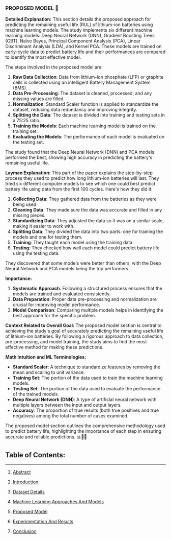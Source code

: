 ### PROPOSED MODEL 🧩

**Detailed Explanation:**
This section details the proposed approach for predicting the remaining useful life (RUL) of lithium-ion batteries using machine learning models. The study implements six different machine learning models: Deep Neural Network (DNN), Gradient Boosting Trees (GBT), Naïve Bayes, Principal Component Analysis (PCA), Linear Discriminant Analysis (LDA), and Kernel PCA. These models are trained on early-cycle data to predict battery life and their performances are compared to identify the most effective model.

The steps involved in the proposed model are:
1. **Raw Data Collection**: Data from lithium-ion phosphate (LFP) or graphite cells is collected using an intelligent Battery Management System (BMS).
2. **Data Pre-Processing**: The dataset is cleaned, processed, and any missing values are filled.
3. **Normalization**: Standard Scaler function is applied to standardize the dataset, reducing data redundancy and improving integrity.
4. **Splitting the Data**: The dataset is divided into training and testing sets in a 75:25 ratio.
5. **Training the Models**: Each machine learning model is trained on the training set.
6. **Evaluating the Models**: The performance of each model is evaluated on the testing set.

The study found that the Deep Neural Network (DNN) and PCA models performed the best, showing high accuracy in predicting the battery's remaining useful life.

**Layman Explanation:**
This part of the paper explains the step-by-step process they used to predict how long lithium-ion batteries will last. They tried six different computer models to see which one could best predict battery life using data from the first 100 cycles. Here's how they did it:

1. **Collecting Data**: They gathered data from the batteries as they were being used.
2. **Cleaning Data**: They made sure the data was accurate and filled in any missing pieces.
3. **Standardizing Data**: They adjusted the data so it was on a similar scale, making it easier to work with.
4. **Splitting Data**: They divided the data into two parts: one for training the models and one for testing them.
5. **Training**: They taught each model using the training data.
6. **Testing**: They checked how well each model could predict battery life using the testing data.

They discovered that some models were better than others, with the Deep Neural Network and PCA models being the top performers.

**Importance:**
1. **Systematic Approach**: Following a structured process ensures that the models are trained and evaluated consistently.
2. **Data Preparation**: Proper data pre-processing and normalization are crucial for improving model performance.
3. **Model Comparison**: Comparing multiple models helps in identifying the best approach for the specific problem.

**Context Related to Overall Goal:**
The proposed model section is central to achieving the study's goal of accurately predicting the remaining useful life of lithium-ion batteries. By following a rigorous approach to data collection, pre-processing, and model training, the study aims to find the most effective method for making these predictions.

**Math Intuition and ML Terminologies:**
- **Standard Scaler**: A technique to standardize features by removing the mean and scaling to unit variance.
- **Training Set**: The portion of the data used to train the machine learning models.
- **Testing Set**: The portion of the data used to evaluate the performance of the trained models.
- **Deep Neural Network (DNN)**: A type of artificial neural network with multiple layers between the input and output layers.
- **Accuracy**: The proportion of true results (both true positives and true negatives) among the total number of cases examined.

The proposed model section outlines the comprehensive methodology used to predict battery life, highlighting the importance of each step in ensuring accurate and reliable predictions. 📊🔋🧠

## **Table of Contents:**
---
1. [Abstract](https://github.com/aditya-saxena-7/Lithium-Ion-Battery-Life-Prediction-Based-on-Initial-Stage-Cycles-Using-Machine-Learning/edit/main/README.md)
   
2. [Introduction](https://github.com/aditya-saxena-7/Lithium-Ion-Battery-Life-Prediction-Based-on-Initial-Stage-Cycles-Using-Machine-Learning/blob/main/Introduction.md) 

4. [Dataset Details](https://github.com/aditya-saxena-7/Lithium-Ion-Battery-Life-Prediction-Based-on-Initial-Stage-Cycles-Using-Machine-Learning/blob/main/Dataset%20Deatils.md) 

5. [Machine Learning Approaches And Models](https://github.com/aditya-saxena-7/Lithium-Ion-Battery-Life-Prediction-Based-on-Initial-Stage-Cycles-Using-Machine-Learning/blob/main/Machine%20Learning%20Approaches%20And%20Models.md) 

6. [Proposed Model](https://github.com/aditya-saxena-7/Lithium-Ion-Battery-Life-Prediction-Based-on-Initial-Stage-Cycles-Using-Machine-Learning/blob/main/Proposed%20Model.md)

7. [Experimentation And Results](https://github.com/aditya-saxena-7/Lithium-Ion-Battery-Life-Prediction-Based-on-Initial-Stage-Cycles-Using-Machine-Learning/blob/main/Experimentation%20And%20Results.md)

8. [Conclusion](https://github.com/aditya-saxena-7/Lithium-Ion-Battery-Life-Prediction-Based-on-Initial-Stage-Cycles-Using-Machine-Learning/blob/main/Conclusion.md)
